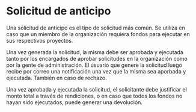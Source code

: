 # Solicitud de anticipo

Una solicitud de anticipo es el tipo de solicitud más común. Se utiliza en caso que un miembro de la organización requiera fondos para ejecutar en sus respectivos proyectos.

Una vez generada la solicitud, la misma debe ser aprobada y ejecutada tanto por los encargados de aprobar solicitudes en la organización como por la gente de administración. El usuario que genere la solicitud luego recibe por correo una notificación una vez que la misma sea aporbada y ejecutada. También en caso de rechazo.

Una vez aprobada y ejecutada la solicitud, el solicitante debe justificar el monto total a través de rendiciones, o en caso que todos los fondos no hayan sido ejecutados, puede generar una devolución.
